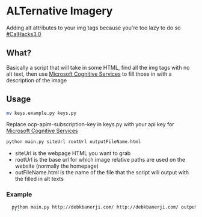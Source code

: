 # ALTernative Imagery
Adding alt attributes to your img tags because you're too lazy to do so [#CalHacks3.0](https://devpost.com/software/alternativeimagery)

## What?
Basically a script that will take in some HTML, find all the img tags with no alt text, then use [Microsoft Cognitive Services](https://www.microsoft.com/cognitive-services) to fill those in with a description of the image

## Usage

```bash
mv keys.example.py keys.py
```
Replace ocp-apim-subscription-key in keys.py with your api key for [Microsoft Cognitive Services](https://www.microsoft.com/cognitive-services)

```bash
python main.py siteUrl rootUrl outputFileName.html
```
* siteUrl is the webpage HTML you want to grab
* rootUrl is the base url for which image relative paths are used on the website (normally the homepage)
* outFileName.html is the name of the file that the script will output with the filled in alt texts
 ### Example
  ```bash
	python main.py http://debkbanerji.com/ http://debkbanerji.com/ output.html
	```
